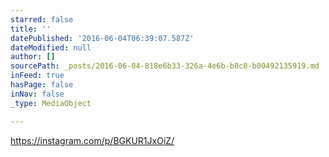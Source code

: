 ```yaml
---
starred: false
title: ''
datePublished: '2016-06-04T06:39:07.587Z'
dateModified: null
author: []
sourcePath: _posts/2016-06-04-818e6b33-326a-4e6b-b8c0-b00492135919.md
inFeed: true
hasPage: false
inNav: false
_type: MediaObject

---
```

https://instagram.com/p/BGKUR1JxOiZ/